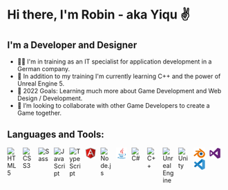 # Hi there, I'm Robin - aka Yiqu ✌️

## I'm a Developer and Designer
- 👨‍🎓 I'm in training as an IT specialist for application development in a German company.
- 🔎 In addition to my training I'm currently learning C++ and the power of Unreal Engine 5.
- 📅 2022 Goals: Learning much more about Game Development and Web Design / Development.
- 👯 I’m looking to collaborate with other Game Developers to create a Game together.

## Languages and Tools:

<img align="left" alt="HTML5" width="26px" src="https://cdn.jsdelivr.net/gh/devicons/devicon/icons/html5/html5-original.svg" style="padding-right:10px;"/>
<img align="left" alt="CSS3" width="26px" src="https://cdn.jsdelivr.net/gh/devicons/devicon/icons/css3/css3-original.svg" style="padding-right:10px;"/>
<img align="left" alt="Sass" width="26px" src="https://cdn.jsdelivr.net/gh/devicons/devicon/icons/sass/sass-original.svg" style="padding-right:10px;"/>
<img align="left" alt="JavaScript" width="26px" src="https://cdn.jsdelivr.net/gh/devicons/devicon/icons/javascript/javascript-original.svg" style="padding-right:10px;"/>
<img align="left" alt="TypeScript" width="26px" src="https://cdn.jsdelivr.net/gh/devicons/devicon/icons/typescript/typescript-original.svg" style="padding-right:10px;"/>
<img align="left" alt="Angular" width="26px" src="https://github.com/devicons/devicon/blob/v2.15.1/icons/angularjs/angularjs-original.svg" style="padding-right:10px;"/>
<img align="left" alt="Node.js" width="26px" src="https://cdn.jsdelivr.net/gh/devicons/devicon/icons/nodejs/nodejs-original.svg" style="padding-right:10px;" />

<img align="left" alt="Java" src="https://github.com/devicons/devicon/blob/v2.15.1/icons/java/java-original.svg" width="26px" style="padding-right:10px;"/>
<img align="left" alt="C#" src="https://cdn.jsdelivr.net/gh/devicons/devicon/icons/csharp/csharp-original.svg" width="26px" style="padding-right:10px;"/>
<img align="left" alt="C++" src="https://cdn.jsdelivr.net/gh/devicons/devicon/icons/cplusplus/cplusplus-original.svg" width="26px" style="padding-right:10px;"/>

<img align="left" alt="Unreal Engine" src="https://cdn.jsdelivr.net/gh/devicons/devicon/icons/unrealengine/unrealengine-original.svg" width="26px" style="padding-right:10px;"/>
<img align="left" alt="Unity" src="https://cdn.jsdelivr.net/gh/devicons/devicon/icons/unity/unity-original.svg" width="26px" style="padding-right:10px;"/>
<img align="left" alt="Blender" src="https://github.com/devicons/devicon/blob/v2.15.1/icons/blender/blender-original.svg" width="26px" style="padding-right:10px;"/>
<img align="left" alt="Visual Studio" src="https://github.com/devicons/devicon/blob/v2.15.1/icons/visualstudio/visualstudio-plain.svg" width="26px" style="padding-right:10px;"/>
<img align="left" alt="Visual Studio Code" src="https://github.com/devicons/devicon/blob/v2.15.1/icons/vscode/vscode-original.svg" width="26px" style="padding-right:10px;"/>


